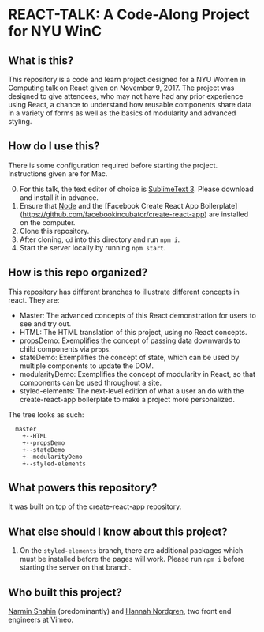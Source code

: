 # REACT-TALK:  A Code-Along Project for NYU WinC

## What is this?

This repository is a code and learn project designed for a NYU Women in Computing talk on React given on November 9, 2017.  The project was designed to give attendees, who may not have had any prior experience using React, a chance to understand how reusable components share data in a variety of forms as well as the basics of modularity and advanced styling.

## How do I use this?

There is some configuration required before starting the project.  Instructions given are for Mac.

0. For this talk, the text editor of choice is [SublimeText 3](https://www.sublimetext.com/3).  Please download and install it in advance.
1. Ensure that [Node](https://treehouse.github.io/installation-guides/mac/node-mac.html) and the [Facebook Create React App Boilerplate] (https://github.com/facebookincubator/create-react-app) are installed on the computer.
2. Clone this repository.
3. After cloning, `cd` into this directory and run `npm i`.
4. Start the server locally by running `npm start`.

## How is this repo organized?

This repository has different branches to illustrate different concepts in react.  They are:

* Master: The advanced concepts of this React demonstration for users to see and try out.
* HTML:  The HTML translation of this project, using no React concepts.
* propsDemo:  Exemplifies the concept of passing data downwards to child components via `props`.
* stateDemo:  Exemplifies the concept of state, which can be used by multiple components to update the DOM.
* modularityDemo:  Exemplifies the concept of modularity in React, so that components can be used throughout a site.
* styled-elements:  The next-level edition of what a user an do with the create-react-app boilerplate to make a project more personalized.

The tree looks as such:

```
  master
    +--HTML
    +--propsDemo
    +--stateDemo
    +--modularityDemo
    +--styled-elements
```

## What powers this repository?

It was built on top of the create-react-app repository.

## What else should I know about this project?

1. On the `styled-elements` branch, there are additional packages which must be installed before the pages will work.  Please run `npm i` before starting the server on that branch.

## Who built this project?

[Narmin Shahin](https://github.com/narmeen12) (predominantly) and [Hannah Nordgren](https://github.com/ninjaofawesome), two front end engineers at Vimeo.
